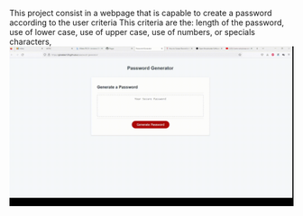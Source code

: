 This project consist in a webpage that is capable to create a password according to the user criteria
This criteria are the:
    length of the password,
    use of lower case,
    use of upper case,
    use of numbers,
    or specials characters,
![Alt text](videos/2022-12-10-16-45-52.gif)